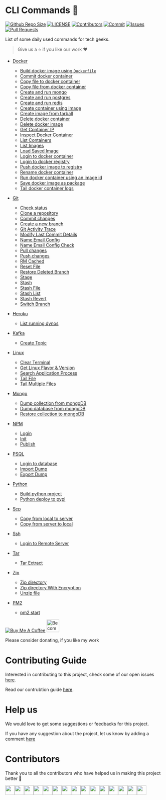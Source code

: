 # CLI Commands :bookmark:

[![Github Repo Size](https://img.shields.io/github/repo-size/arshadkazmi42/ak-cli.svg)](https://github.com/arshadkazmi42/ak-cli)
[![LICENSE](https://img.shields.io/github/license/arshadkazmi42/ak-cli.svg)](https://github.com/arshadkazmi42/ak-cli/LICENSE)
[![Contributors](https://img.shields.io/github/contributors/arshadkazmi42/ak-cli.svg)](https://github.com/arshadkazmi42/ak-cli/graphs/contributors)
[![Commit](https://img.shields.io/github/last-commit/arshadkazmi42/ak-cli.svg)](https://github.com/arshadkazmi42/ak-cli/commits/master)
[![Issues](https://img.shields.io/github/issues/arshadkazmi42/ak-cli.svg)](https://github.com/arshadkazmi42/ak-cli/issues)
[![Pull Requests](https://img.shields.io/github/issues-pr/arshadkazmi42/ak-cli.svg)](https://github.com/arshadkazmi42/ak-cli/pulls)

List of some daily used commands for tech geeks.

> Give us a :star: if you like our work :heart:

- [Docker](commands/docker#docker-point_left)
  - [Build docker image using `Dockerfile`](commands/docker/docker-build-image-with-dockerfile.md)
  - [Commit docker container](commands/docker/docker-container-commit.md)
  - [Copy file to docker container](commands/docker/docker-cp.md)
  - [Copy file from docker container](commands/docker/docker-cp-from-container.md)
  - [Create and run mongo](commands/docker/docker-mongo-create.md)
  - [Create and run postgres](commands/docker/docker-postgres-create.md)
  - [Create and run redis](commands/docker/docker-redis-create.md)
  - [Create container using image](commands/docker/docker-container-create.md)
  - [Create image from tarball](commands/docker/docker-import.md)
  - [Delete docker container](commands/docker/docker-container-rm.md)
  - [Delete docker image](commands/docker/docker-image-rm.md)
  - [Get Container IP](commands/docker/docker-container-ip.md)
  - [Inspect Docker Container](commands/docker/docker-inspect.md)
  - [List Containers](commands/docker/docker-container-list.md)
  - [List Images](commands/docker/docker-images-list.md)
  - [Load Saved Image](commands/docker/docker-load.md)
  - [Login to docker container](commands/docker/docker-login.md)
  - [Login to docker registry](commands/docker/docker-registry-login.md)
  - [Push docker image to registry](commands/docker/docker-push.md)
  - [Rename docker container](commands/docker/docker-rename.md)
  - [Run docker container using an image id](commands/docker/docker-run.md)
  - [Save docker image as package](commands/docker/docker-save.md)
  - [Tail docker container logs](commands/docker/docker-logs-tail.md)
- [Git](commands/git#git-point_left)
  - [Check status](commands/git/git-status.md)
  - [Clone a repository](commands/git/git-clone-repo.md)
  - [Commit changes](commands/git/git-commit.md)
  - [Create a new branch](commands/git/git-new-branch.md)
  - [Git Activity Trace](commands/git/git-reflog.md)
  - [Modify Last Commit Details](commands/git/git-commit-amend.md)
  - [Name Email Config](commands/git/git-name-email-config.md)
  - [Name Email Config Check](commands/git/git-name-email-config-check.md)
  - [Pull changes](commands/git/git-pull.md)
  - [Push changes](commands/git/git-push.md)
  - [RM Cached](commands/git/git-rm-cached.md)
  - [Reset File](commands/git/git-reset.md)
  - [Restore Deleted Branch](commands/git/git-restore-branch.md)
  - [Stage](commands/git/git-stage.md)
  - [Stash](commands/git/git-stash.md)
  - [Stash File](commands/git/git-stash-file.md)
  - [Stash List](commands/git/git-stash-list.md)
  - [Stash Revert](commands/git/git-stash-revert.md)
  - [Switch Branch](commands/git/git-switch-branch.md)
- [Heroku](commands/heroku#heroku-point_left)
  - [List running dynos](commands/heroku/heroku-ps.md)
- [Kafka](commands/kafka#kafka-point_left)
  - [Create Topic](commands/kafka/kafka.md)
- [Linux](commands/linux#linux-point_left)
  - [Clear Terminal](commands/linux/clear.md)
  - [Get Linux Flavor & Version](commands/linux/get-linux-flavor-version.md)
  - [Search Application Process](commands/linux/search-application-process.md)
  - [Tail File](commands/linux/tail-one-file.md)
  - [Tail Multiple Files](commands/linux/tail-multiple-files.md)

- [Mongo](commands/mongo#mongo-point_left)
  - [Dump collection from mongoDB](commands/mongo/mongo-dump-collection.md)
  - [Dump database from mongoDB](commands/mongo/mongo-dump-database.md)
  - [Restore collection to mongoDB](commands/mongo/mongo-restore-collection.md)
- [NPM](commands/npm#npm-point_left)
  - [Login](commands/npm/npm-login.md)
  - [Init](commands/npm/npm-init.md)
  - [Publish](commands/npm/npm-publish.md)
- [PSQL](commands/psql#psql-point_left)
  - [Login to database](commands/psql/login-database.md)
  - [Import Dump](commands/psql/import-dump.md)
  - [Export Dump](commands/psql/export-dump.md)
- [Python](commands/python#python-point_left)
  - [Build python project](commands/python/python-build.md)
  - [Python deploy to pypi](commands/python/python-deploy-pypi.md)
- [Scp](commands/scp#scp-point_left)
  - [Copy from local to server](commands/scp/scp-local-to-server.md)
  - [Copy from server to local](commands/scp/scp-server-to-local.md)
- [Ssh](commands/ssh#ssh-point_left)
  - [Login to Remote Server](commands/ssh/ssh-server.md)
- [Tar](commands/tar#tar-point_left)
  - [Tar Extract](commands/tar/extract.md)
- [Zip](commands/zip#zip-point_left)
  - [Zip directory](commands/zip/zip-command.md)
  - [Zip directory With Encryption](commands/zip/zip-command-encryption.md)
  - [Unzip file](commands/zip/unzip-command.md)
- [PM2](commands/pm2#pm2-point_left)
  - [pm2 start](commands/pm2/pm2-start.md)

<a href="https://www.buymeacoffee.com/arshadkazmi42" target="_blank"><img src="https://www.buymeacoffee.com/assets/img/custom_images/orange_img.png" alt="Buy Me A Coffee" style="height: auto !important;width: auto !important;" ></a>
<a href="https://www.patreon.com/bePatron?u=15454240" target="_blank"><img src="https://c5.patreon.com/external/logo/become_a_patron_button.png" alt="Become a Patron!" height="40"></a>

Please consider donating, if you like my work

# Contributing Guide

Interested in contributing to this project, check some of our open issues [here](https://github.com/arshadkazmi42/ak-cli/issues).

Read our contrubtion guide [here](CONTRIBUTING.md).

# Help us

We would love to get some suggestions or feedbacks for this project.

If you have any suggestion about the project, let us know by adding a comment [here](https://github.com/arshadkazmi42/ak-cli/issues/39)

# Contributors

Thank you to all the contributors who have helped us in making this project better 🙌

<a href="https://github.com/arshadkazmi42"><img src="https://github.com/arshadkazmi42.png" width="30" /></a><a href="https://github.com/SakshayMahna"><img src="https://github.com/SakshayMahna.png" width="30" /></a><a href="https://github.com/alpha-gamma"><img src="https://github.com/alpha-gamma.png" width="30" /></a><a href="https://github.com/sinumohan"><img src="https://github.com/sinumohan.png" width="30" /></a><a href="https://github.com/7jones"><img src="https://github.com/7jones.png" width="30" /></a><a href="https://github.com/xFreed0m"><img src="https://github.com/xFreed0m.png" width="30" /></a><a href="https://github.com/iDG772Mn"><img src="https://github.com/iDG772Mn.png" width="30" /></a><a href="https://github.com/ryserCar"><img src="https://github.com/ryserCar.png" width="30" /></a><a href="https://github.com/AmishNick"><img src="https://github.com/AmishNick.png" width="30" /></a><a href="https://github.com/Logik-Dev"><img src="https://github.com/Logik-Dev.png" width="30" /></a><a href="https://github.com/JeremyManuel"><img src="https://github.com/JeremyManuel.png" width="30" /></a><a href="https://github.com/KurtLehnardt"><img src="https://github.com/KurtLehnardt.png" width="30" /></a><a href="https://github.com/marieram"><img src="https://github.com/marieram.png" width="30" /></a><a href="https://github.com/Rafaellarsa"><img src="https://github.com/Rafaellarsa.png" width="30" /></a><a href="https://github.com/ssd71"><img src="https://github.com/ssd71.png" width="30" /></a>
